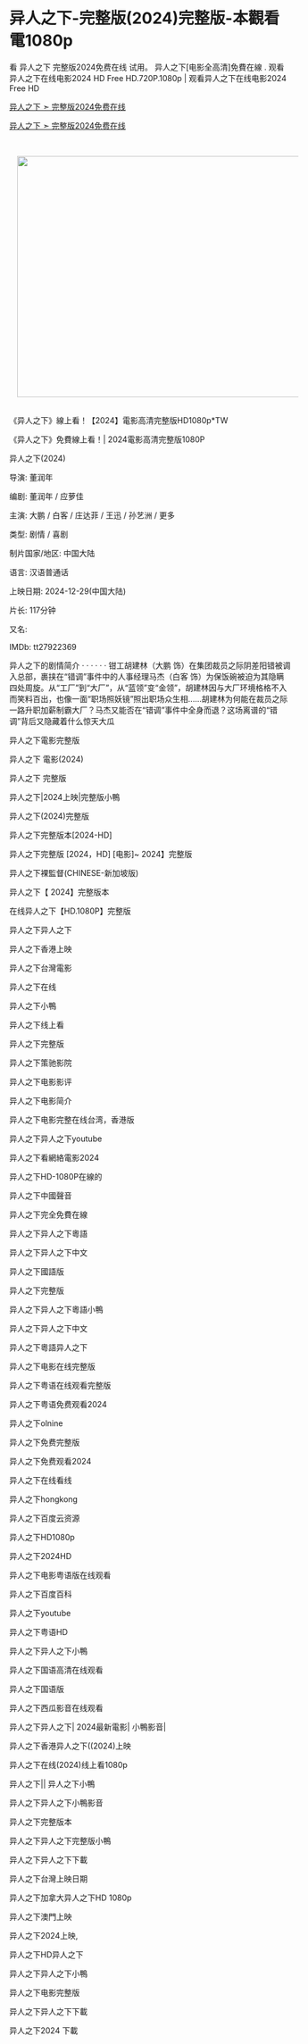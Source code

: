 异人之下-完整版(2024)完整版-本觀看電1080p
=============================================================================
看 异人之下 完整版2024免费在线 试用。 异人之下[电影全高清]免費在線 . 观看异人之下在线电影2024 HD Free HD.720P.1080p | 观看异人之下在线电影2024 Free HD

<a href="https://streambox.site/zh/movie/1072890">异人之下 ➣ 完整版2024免费在线</a>

<a href="https://streambox.site/zh/movie/1072890">异人之下 ➣ 完整版2024免费在线</a>

<p>&nbsp;</p><div class="separator" style="clear: both; text-align: center;"><a href="https://streambox.site/zh/movie/1072890" imageanchor="1" style="margin-left: 1em; margin-right: 1em;"><img border="0" data-original-height="714" data-original-width="1056" height="432" src="https://blogger.googleusercontent.com/img/b/R29vZ2xl/AVvXsEjN2ym8gJeSCoxPT_nwUMMWoujN6ZQKlftyMaEyTkENvpw1VGlAG4Oem9WUoxUiCozcT_XAUfKP9c1u1geLnD6ixwBjXAbHwKmdLlChx4mKN7DSSjS2CE4thuSTugWEqBdEbkf77mKYgDa1gDf3YJq6Hd4xk7FpKTfUg6OTQSaVLfB6fQiXKuU1Es2xlAA/w640-h432/awdwd.PNG" width="640" /></a></div><br /><p></p>

《异人之下》線上看！【2024】電影高清完整版HD1080p*TW

《异人之下》免費線上看！| 2024電影高清完整版1080P

异人之下(2024)

导演: 董润年

编剧: 董润年 / 应萝佳

主演: 大鹏 / 白客 / 庄达菲 / 王迅 / 孙艺洲 / 更多

类型: 剧情 / 喜剧

制片国家/地区: 中国大陆

语言: 汉语普通话

上映日期: 2024-12-29(中国大陆)

片长: 117分钟

又名:

IMDb: tt27922369

异人之下的剧情简介 · · · · · · 钳工胡建林（大鹏 饰）在集团裁员之际阴差阳错被调入总部，裹挟在“错调”事件中的人事经理马杰（白客 饰）为保饭碗被迫为其隐瞒四处周旋。从“工厂”到“大厂”，从“蓝领”变“金领”，胡建林因与大厂环境格格不入而笑料百出，也像一面“职场照妖镜”照出职场众生相......胡建林为何能在裁员之际一路升职加薪制霸大厂？马杰又能否在“错调”事件中全身而退？这场离谱的“错调”背后又隐藏着什么惊天大瓜

异人之下電影完整版

异人之下 電影(2024)

异人之下 完整版

异人之下|2024上映|完整版小鴨

异人之下(2024)完整版

异人之下完整版本[2024-HD]

异人之下完整版 [2024，HD] [电影]~ 2024】完整版

异人之下裸監督(CHINESE-新加坡版)

异人之下【 2024】完整版本

在线异人之下【HD.1080P】完整版

异人之下异人之下

异人之下香港上映

异人之下台灣電影

异人之下在线

异人之下小鴨

异人之下线上看

异人之下完整版

异人之下策驰影院

异人之下电影影评

异人之下电影简介

异人之下电影完整在线台湾，香港版

异人之下异人之下youtube

异人之下看網絡電影2024

异人之下HD-1080P在線的

异人之下中國聲音

异人之下完全免費在線

异人之下异人之下粵語

异人之下异人之下中文

异人之下國語版

异人之下完整版

异人之下异人之下粵語小鴨

异人之下异人之下中文

异人之下粵語异人之下

异人之下电影在线完整版

异人之下粤语在线观看完整版

异人之下粤语免费观看2024

异人之下olnine

异人之下免费完整版

异人之下免费观看2024

异人之下在线看线

异人之下hongkong

异人之下百度云资源

异人之下HD1080p

异人之下2024HD

异人之下电影粤语版在线观看

异人之下百度百科

异人之下youtube

异人之下粤语HD

异人之下异人之下小鴨

异人之下国语高清在线观看

异人之下国语版

异人之下西瓜影音在线观看

异人之下异人之下| 2024最新電影| 小鴨影音|

异人之下香港异人之下((2024)上映

异人之下在线(2024)线上看1080p

异人之下|| 异人之下小鴨

异人之下异人之下小鴨影音

异人之下完整版本

异人之下异人之下完整版小鴨

异人之下异人之下下載

异人之下台灣上映日期

异人之下加拿大异人之下HD 1080p

异人之下澳門上映

异人之下2024上映,

异人之下HD异人之下

异人之下异人之下小鴨

异人之下电影完整版

异人之下异人之下下載

异人之下2024 下載
